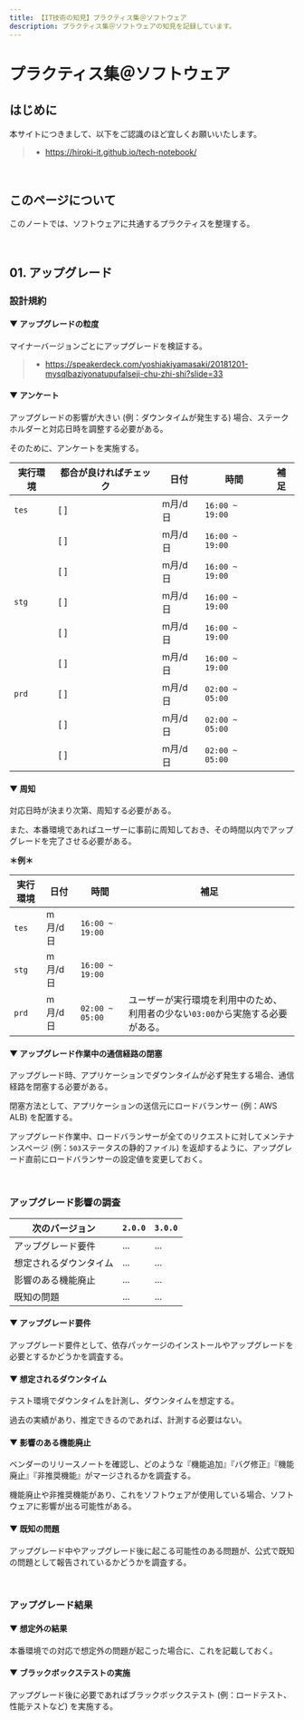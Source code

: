 ```yaml
---
title: 【IT技術の知見】プラクティス集＠ソフトウェア
description: プラクティス集＠ソフトウェアの知見を記録しています。
---
```


# プラクティス集＠ソフトウェア

## はじめに

本サイトにつきまして、以下をご認識のほど宜しくお願いいたします。

> - https://hiroki-it.github.io/tech-notebook/

<br>

## このページについて

このノートでは、ソフトウェアに共通するプラクティスを整理する。

<br>

## 01. アップグレード

### 設計規約

#### ▼ アップグレードの粒度

マイナーバージョンごとにアップグレードを検証する。

> - https://speakerdeck.com/yoshiakiyamasaki/20181201-mysqlbaziyonatupufalseji-chu-zhi-shi?slide=33

#### ▼ アンケート

アップグレードの影響が大きい (例：ダウンタイムが発生する) 場合、ステークホルダーと対応日時を調整する必要がある。

そのために、アンケートを実施する。

| 実行環境 | 都合が良ければチェック | 日付    | 時間            | 補足 |
| -------- | ---------------------- | ------- | --------------- | ---- |
| `tes`    | [ ]                    | m月/d日 | `16:00 ~ 19:00` |      |
|          | [ ]                    | m月/d日 | `16:00 ~ 19:00` |      |
|          | [ ]                    | m月/d日 | `16:00 ~ 19:00` |      |
| `stg`    | [ ]                    | m月/d日 | `16:00 ~ 19:00` |      |
|          | [ ]                    | m月/d日 | `16:00 ~ 19:00` |      |
|          | [ ]                    | m月/d日 | `16:00 ~ 19:00` |      |
| `prd`    | [ ]                    | m月/d日 | `02:00 ~ 05:00` |      |
|          | [ ]                    | m月/d日 | `02:00 ~ 05:00` |      |
|          | [ ]                    | m月/d日 | `02:00 ~ 05:00` |      |

#### ▼ 周知

対応日時が決まり次第、周知する必要がある。

また、本番環境であればユーザーに事前に周知しておき、その時間以内でアップグレードを完了させる必要がある。

**＊例＊**

| 実行環境 | 日付    | 時間            | 補足                                                                            |
| -------- | ------- | --------------- | ------------------------------------------------------------------------------- |
| `tes`    | m月/d日 | `16:00 ~ 19:00` |                                                                                 |
| `stg`    | m月/d日 | `16:00 ~ 19:00` |                                                                                 |
| `prd`    | m月/d日 | `02:00 ~ 05:00` | ユーザーが実行環境を利用中のため、利用者の少ない`03:00`から実施する必要がある。 |

#### ▼ アップグレード作業中の通信経路の閉塞

アップグレード時、アプリケーションでダウンタイムが必ず発生する場合、通信経路を閉塞する必要がある。

閉塞方法として、アプリケーションの送信元にロードバランサー (例：AWS ALB) を配置する。

アップグレード作業中、ロードバランサーが全てのリクエストに対してメンテナンスページ (例：`503`ステータスの静的ファイル) を返却するように、アップグレード直前にロードバランサーの設定値を変更しておく。

<br>

### アップグレード影響の調査

| 次のバージョン         | `2.0.0` | `3.0.0` |
| ---------------------- | ------- | ------- |
| アップグレード要件     | ...     | ...     |
| 想定されるダウンタイム | ...     | ...     |
| 影響のある機能廃止     | ...     | ...     |
| 既知の問題             | ...     | ...     |

#### ▼ アップグレード要件

アップグレード要件として、依存パッケージのインストールやアップグレードを必要とするかどうかを調査する。

#### ▼ 想定されるダウンタイム

テスト環境でダウンタイムを計測し、ダウンタイムを想定する。

過去の実績があり、推定できるのであれば、計測する必要はない。

#### ▼ 影響のある機能廃止

ベンダーのリリースノートを確認し、どのような『機能追加』『バグ修正』『機能廃止』『非推奨機能』がマージされるかを調査する。

機能廃止や非推奨機能があり、これをソフトウェアが使用している場合、ソフトウェアに影響が出る可能性がある。

#### ▼ 既知の問題

アップグレード中やアップグレード後に起こる可能性のある問題が、公式で既知の問題として報告されているかどうかを調査する。

<br>

### アップグレード結果

#### ▼ 想定外の結果

本番環境での対応で想定外の問題が起こった場合に、これを記載しておく。

#### ▼ ブラックボックステストの実施

アップグレード後に必要であればブラックボックステスト (例：ロードテスト、性能テストなど) を実施する。

<br>
